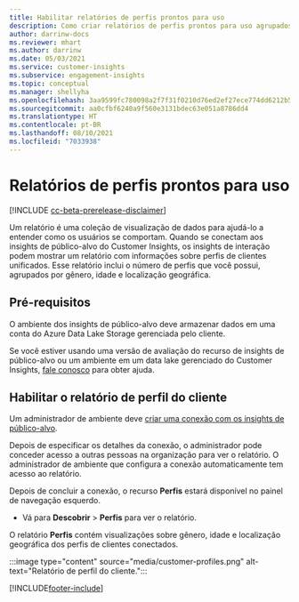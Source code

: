 ```yaml
---
title: Habilitar relatórios de perfis prontos para uso
description: Como criar relatórios de perfis prontos para uso agrupados por gênero, idade e município ou região de origem.
author: darrinw-docs
ms.reviewer: mhart
ms.author: darrinw
ms.date: 05/03/2021
ms.service: customer-insights
ms.subservice: engagement-insights
ms.topic: conceptual
ms.manager: shellyha
ms.openlocfilehash: 3aa9599fc780098a2f7f31f0210d76ed2ef27ece774dd6212b5cb2a599ad537e
ms.sourcegitcommit: aa0cfbf6240a9f560e3131bdec63e051a8786dd4
ms.translationtype: HT
ms.contentlocale: pt-BR
ms.lasthandoff: 08/10/2021
ms.locfileid: "7033938"
---
```

# <a name="out-of-box-profile-reports"></a>Relatórios de perfis prontos para uso

[!INCLUDE [cc-beta-prerelease-disclaimer](includes/cc-beta-prerelease-disclaimer.md)]

Um relatório é uma coleção de visualização de dados para ajudá-lo a entender como os usuários se comportam. Quando se conectam aos insights de público-alvo do Customer Insights, os insights de interação podem mostrar um relatório com informações sobre perfis de clientes unificados. Esse relatório inclui o número de perfis que você possui, agrupados por gênero, idade e localização geográfica.

## <a name="prerequisites"></a>Pré-requisitos

O ambiente dos insights de público-alvo deve armazenar dados em uma conta do Azure Data Lake Storage gerenciada pelo cliente.

Se você estiver usando uma versão de avaliação do recurso de insights de público-alvo ou um ambiente em um data lake gerenciado do Customer Insights, [fale conosco](https://go.microsoft.com/fwlink/?linkid=2145734) para obter ajuda.  


## <a name="enable-the-customer-profile-report"></a>Habilitar o relatório de perfil do cliente

Um administrador de ambiente deve [criar uma conexão com os insights de público-alvo](configure-connections.md).

Depois de especificar os detalhes da conexão, o administrador pode conceder acesso a outras pessoas na organização para ver o relatório. O administrador de ambiente que configura a conexão automaticamente tem acesso ao relatório. 

Depois de concluir a conexão, o recurso **Perfis** estará disponível no painel de navegação esquerdo. 

- Vá para **Descobrir** > **Perfis** para ver o relatório.

O relatório **Perfis** contém visualizações sobre gênero, idade e localização geográfica dos perfis de clientes conectados.

:::image type="content" source="media/customer-profiles.png" alt-text="Relatório de perfil do cliente.":::

[!INCLUDE[footer-include](../includes/footer-banner.md)]